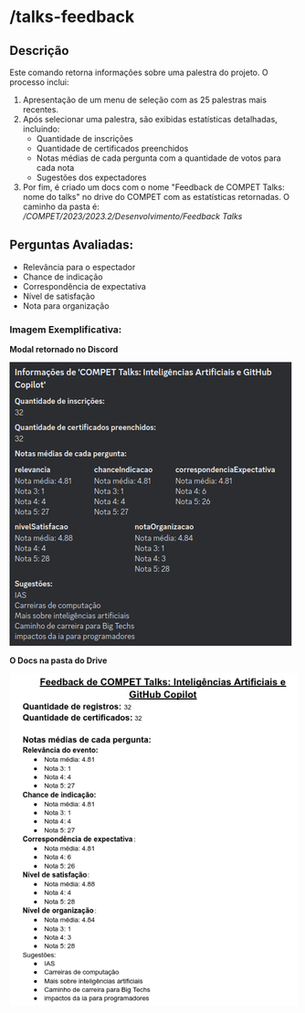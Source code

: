 # /talks-feedback

## Descrição

Este comando retorna informações sobre uma palestra do projeto. O processo inclui:
1. Apresentação de um menu de seleção com as 25 palestras mais recentes.
2. Após selecionar uma palestra, são exibidas estatísticas detalhadas, incluindo:
    - Quantidade de inscrições
    - Quantidade de certificados preenchidos
    - Notas médias de cada pergunta com a quantidade de votos para cada nota
    - Sugestões dos expectadores
3. Por fim, é criado um docs com o nome "Feedback de COMPET Talks: nome do talks" no drive do COMPET com as estatísticas retornadas. O caminho da pasta é: */COMPET/2023/2023.2/Desenvolvimento/Feedback Talks*

## Perguntas Avaliadas:
- Relevância para o espectador
- Chance de indicação
- Correspondência de expectativa
- Nível de satisfação
- Nota para organização

### Imagem Exemplificativa:
**Modal retornado no Discord**

![Retorno do comando talks-feedback](./assets/talks-feedback-1.png)

**O Docs na pasta do Drive**

![Docs retornado pelo comando](./assets/talks-feedback-2.png)